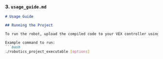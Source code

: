 ### 3. `usage_guide.md`
```markdown
# Usage Guide

## Running the Project

To run the robot, upload the compiled code to your VEX controller using the PROS environment.

Example command to run:
```bash
./robotics_project_executable [options]
